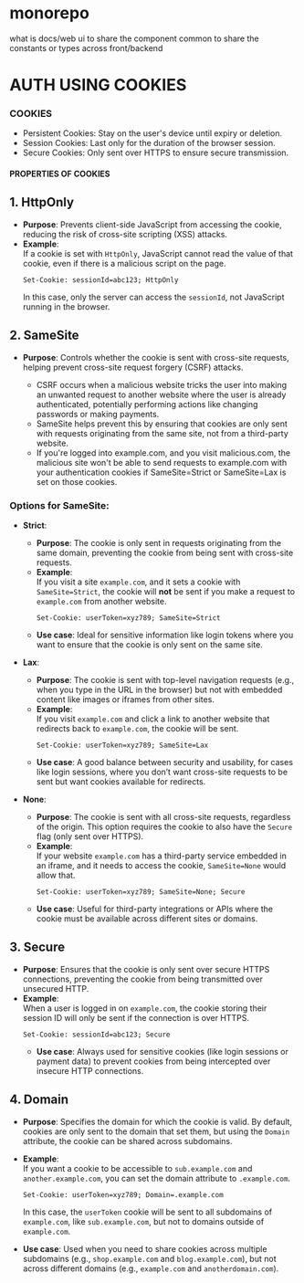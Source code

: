 # monorepo

what is docs/web
ui to share the component
common to share the constants or types across front/backend

# AUTH USING COOKIES

### COOKIES

- Persistent Cookies: Stay on the user's device until expiry or deletion.
- Session Cookies: Last only for the duration of the browser session.
- Secure Cookies: Only sent over HTTPS to ensure secure transmission.

#### PROPERTIES OF COOKIES

## 1. HttpOnly

- **Purpose**: Prevents client-side JavaScript from accessing the cookie, reducing the risk of cross-site scripting (XSS) attacks.
- **Example**:  
  If a cookie is set with `HttpOnly`, JavaScript cannot read the value of that cookie, even if there is a malicious script on the page.
  ```http
  Set-Cookie: sessionId=abc123; HttpOnly
  ```
  In this case, only the server can access the `sessionId`, not JavaScript running in the browser.

## 2. SameSite

- **Purpose**: Controls whether the cookie is sent with cross-site requests, helping prevent cross-site request forgery (CSRF) attacks.

  - CSRF occurs when a malicious website tricks the user into making an unwanted request to another website where the user is already authenticated, potentially performing actions like changing passwords or making payments.
  - SameSite helps prevent this by ensuring that cookies are only sent with requests originating from the same site, not from a third-party website.
  - If you're logged into example.com, and you visit malicious.com, the malicious site won't be able to send requests to example.com with your authentication cookies if SameSite=Strict or SameSite=Lax is set on those cookies.

### Options for SameSite:

- **Strict**:

  - **Purpose**: The cookie is only sent in requests originating from the same domain, preventing the cookie from being sent with cross-site requests.
  - **Example**:  
    If you visit a site `example.com`, and it sets a cookie with `SameSite=Strict`, the cookie will **not** be sent if you make a request to `example.com` from another website.
    ```http
    Set-Cookie: userToken=xyz789; SameSite=Strict
    ```
  - **Use case**: Ideal for sensitive information like login tokens where you want to ensure that the cookie is only sent on the same site.

- **Lax**:

  - **Purpose**: The cookie is sent with top-level navigation requests (e.g., when you type in the URL in the browser) but not with embedded content like images or iframes from other sites.
  - **Example**:  
    If you visit `example.com` and click a link to another website that redirects back to `example.com`, the cookie will be sent.
    ```http
    Set-Cookie: userToken=xyz789; SameSite=Lax
    ```
  - **Use case**: A good balance between security and usability, for cases like login sessions, where you don’t want cross-site requests to be sent but want cookies available for redirects.

- **None**:
  - **Purpose**: The cookie is sent with all cross-site requests, regardless of the origin. This option requires the cookie to also have the `Secure` flag (only sent over HTTPS).
  - **Example**:  
    If your website `example.com` has a third-party service embedded in an iframe, and it needs to access the cookie, `SameSite=None` would allow that.
    ```http
    Set-Cookie: userToken=xyz789; SameSite=None; Secure
    ```
  - **Use case**: Useful for third-party integrations or APIs where the cookie must be available across different sites or domains.

## 3. Secure

- **Purpose**: Ensures that the cookie is only sent over secure HTTPS connections, preventing the cookie from being transmitted over unsecured HTTP.
- **Example**:  
  When a user is logged in on `example.com`, the cookie storing their session ID will only be sent if the connection is over HTTPS.
  ```http
  Set-Cookie: sessionId=abc123; Secure
  ```
  - **Use case**: Always used for sensitive cookies (like login sessions or payment data) to prevent cookies from being intercepted over insecure HTTP connections.

## 4. Domain

- **Purpose**: Specifies the domain for which the cookie is valid. By default, cookies are only sent to the domain that set them, but using the `Domain` attribute, the cookie can be shared across subdomains.
- **Example**:  
  If you want a cookie to be accessible to `sub.example.com` and `another.example.com`, you can set the domain attribute to `.example.com`.

  ```http
  Set-Cookie: userToken=xyz789; Domain=.example.com
  ```

  In this case, the `userToken` cookie will be sent to all subdomains of `example.com`, like `sub.example.com`, but not to domains outside of `example.com`.

- **Use case**: Used when you need to share cookies across multiple subdomains (e.g., `shop.example.com` and `blog.example.com`), but not across different domains (e.g., `example.com` and `anotherdomain.com`).
